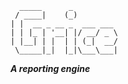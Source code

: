       _____      _
     / ____|    (_)
    | |  __ _ __ _  ___ ___
    | | |_ | '__| |/ __/ _ \
    | |__| | |  | | (_|  __/
     \_____|_|  |_|\___\___|

***A reporting engine***
